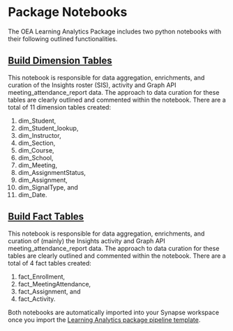 # Package Notebooks

The OEA Learning Analytics Package includes two python notebooks with their following outlined functionalities.

## [Build Dimension Tables](https://github.com/microsoft/OpenEduAnalytics/blob/main/packages/package_catalog/Learning_Analytics/notebooks/LA_build_dimension_tables.ipynb)
This notebook is responsible for data aggregation, enrichments, and curation of the Insights roster (SIS), activity and Graph API meeting_attendance_report data. The approach to data curation for these tables are clearly outlined and commented within the notebook. There are a total of 11 dimension tables created: 
1. dim_Student,
2. dim_Student_lookup, 
3. dim_Instructor, 
4. dim_Section, 
5. dim_Course, 
6. dim_School, 
7. dim_Meeting,
8. dim_AssignmentStatus, 
9. dim_Assignment, 
10. dim_SignalType, and
11. dim_Date.

## [Build Fact Tables](https://github.com/microsoft/OpenEduAnalytics/blob/main/packages/package_catalog/Learning_Analytics/notebooks/LA_build_fact_tables.ipynb)
This notebook is responsible for data aggregation, enrichments, and curation of (mainly) the Insights activity and Graph API meeting_attendance_report data. The approach to data curation for these tables are clearly outlined and commented within the notebook. There are a total of 4 fact tables created: 
1. fact_Enrollment,
2. fact_MeetingAttendance, 
3. fact_Assignment, and
3. fact_Activity.

Both notebooks are automatically imported into your Synapse workspace once you import the [Learning Analytics package pipeline template](https://github.com/microsoft/OpenEduAnalytics/tree/main/packages/package_catalog/Learning_Analytics/pipeline).
